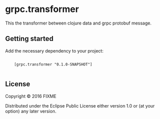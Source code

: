 # grpc.transformer

This the transformer between clojure data and grpc protobuf message.




## Getting started

Add the necessary dependency to your project:

```

    [grpc.transformer "0.1.0-SNAPSHOT"]


```



## License

Copyright © 2016 FIXME

Distributed under the Eclipse Public License either version 1.0 or (at
your option) any later version.
